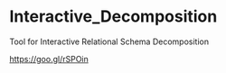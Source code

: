 # Interactive_Decomposition
Tool for Interactive Relational Schema Decomposition

https://goo.gl/rSPOin
